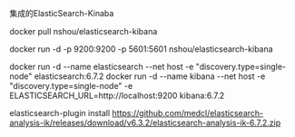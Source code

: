 
集成的ElasticSearch-Kinaba

docker pull nshou/elasticsearch-kibana

docker run -d -p 9200:9200 -p 5601:5601 nshou/elasticsearch-kibana


docker run -d --name elasticsearch --net host -e "discovery.type=single-node" elasticsearch:6.7.2
docker run -d --name kibana --net host -e "discovery.type=single-node"  -e ELASTICSEARCH_URL=http://localhost:9200  kibana:6.7.2


elasticsearch-plugin install https://github.com/medcl/elasticsearch-analysis-ik/releases/download/v6.3.2/elasticsearch-analysis-ik-6.7.2.zip

